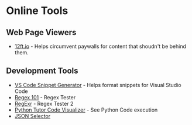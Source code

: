Online Tools
===============================================================================

Web Page Viewers
-------------------------------------------------------------------------------

* [12ft.io](https://12ft.io/) - Helps circumvent paywalls for content that shoudn't be behind them.  

Development Tools
------------------

* [VS Code Snippet Generator](https://snippet-generator.app/) - Helps format snippets for Visual Studio Code
* [Regex 101](https://regex101.com/) - Regex Tester
* [RegExr](https://regexr.com/74dle) - Regex Tester 2
* [Python Tutor Code Visualizer](https://pythontutor.com/visualize.html#mode=edit) - See Python Code execution
* [JSON Selector](http://jsonselector.com)
